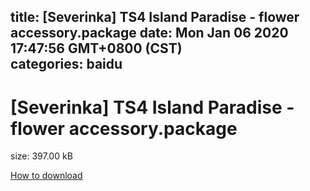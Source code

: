 
title: [Severinka] TS4 Island Paradise - flower accessory.package
date: Mon Jan 06 2020 17:47:56 GMT+0800 (CST)    
categories: baidu
---

# [Severinka] TS4 Island Paradise - flower accessory.package
size: 397.00 kB
 
 

[How to download](https://bpcam.bemobtrk.com/go/2ceec3aa-1ca2-46d6-b9ff-aaa5c184517c?jno=773)